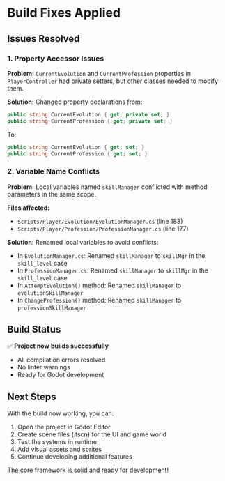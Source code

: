 # Build Fixes Applied

## Issues Resolved

### 1. Property Accessor Issues
**Problem:** `CurrentEvolution` and `CurrentProfession` properties in `PlayerController` had private setters, but other classes needed to modify them.

**Solution:** Changed property declarations from:
```csharp
public string CurrentEvolution { get; private set; }
public string CurrentProfession { get; private set; }
```

To:
```csharp
public string CurrentEvolution { get; set; }
public string CurrentProfession { get; set; }
```

### 2. Variable Name Conflicts
**Problem:** Local variables named `skillManager` conflicted with method parameters in the same scope.

**Files affected:**
- `Scripts/Player/Evolution/EvolutionManager.cs` (line 183)
- `Scripts/Player/Profession/ProfessionManager.cs` (line 177)

**Solution:** Renamed local variables to avoid conflicts:
- In `EvolutionManager.cs`: Renamed `skillManager` to `skillMgr` in the `skill_level` case
- In `ProfessionManager.cs`: Renamed `skillManager` to `skillMgr` in the `skill_level` case
- In `AttemptEvolution()` method: Renamed `skillManager` to `evolutionSkillManager`
- In `ChangeProfession()` method: Renamed `skillManager` to `professionSkillManager`

## Build Status
✅ **Project now builds successfully**
- All compilation errors resolved
- No linter warnings
- Ready for Godot development

## Next Steps
With the build now working, you can:
1. Open the project in Godot Editor
2. Create scene files (.tscn) for the UI and game world
3. Test the systems in runtime
4. Add visual assets and sprites
5. Continue developing additional features

The core framework is solid and ready for development!
